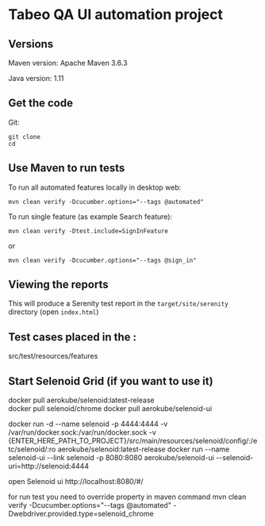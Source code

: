 # Tabeo QA UI automation project #

## Versions

Maven version: Apache Maven 3.6.3

Java version: 1.11

## Get the code

Git:

    git clone 
    cd 

## Use Maven to run tests
<!--Gradle will be added a bit later-->

To run all automated features locally in desktop web:

    mvn clean verify -Dcucumber.options="--tags @automated"

To run single feature (as example Search feature):

    mvn clean verify -Dtest.include=SignInFeature
or 

    mvn clean verify -Dcucumber.options="--tags @sign_in"

## Viewing the reports

This will produce a Serenity test report in the `target/site/serenity` directory (open `index.html`)

## Test cases placed in the :

src/test/resources/features

## Start Selenoid Grid (if you want to use it)
docker pull aerokube/selenoid:latest-release  
docker pull selenoid/chrome
docker pull aerokube/selenoid-ui

docker run -d --name selenoid -p 4444:4444 -v /var/run/docker.sock:/var/run/docker.sock -v {ENTER_HERE_PATH_TO_PROJECT}/src/main/resources/selenoid/config/:/etc/selenoid/:ro aerokube/selenoid:latest-release
docker run --name selenoid-ui --link selenoid -p 8080:8080 aerokube/selenoid-ui --selenoid-uri=http://selenoid:4444

open Selenoid ui
http://localhost:8080/#/

for run test you need to override property in maven command
mvn clean verify -Dcucumber.options="--tags @automated" -Dwebdriver.provided.type=selenoid_chrome